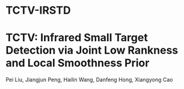 # TCTV-IRSTD
# **TCTV: Infrared Small Target Detection via Joint Low Rankness and Local Smoothness Prior**  
Pei Liu, Jiangjun Peng, Hailin Wang, Danfeng Hong, Xiangyong Cao
